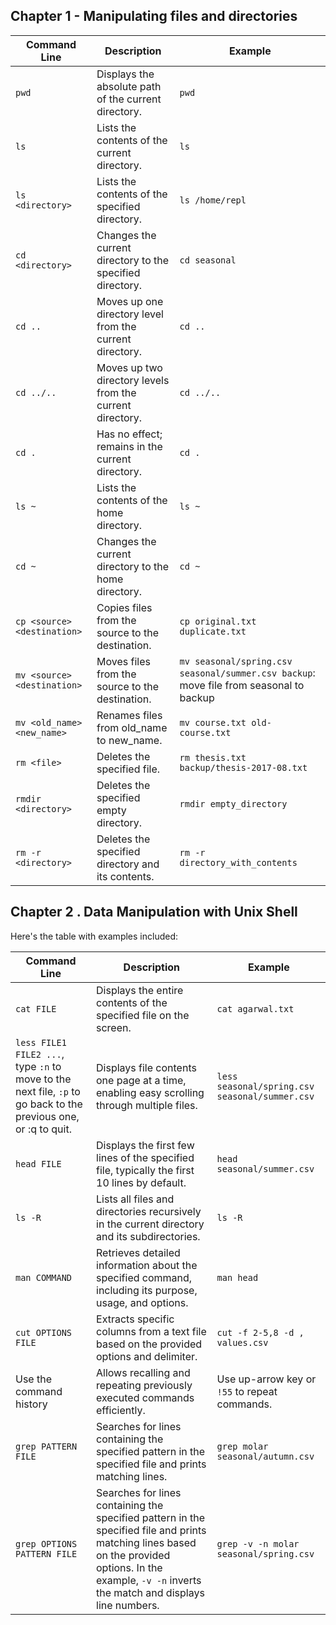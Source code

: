 ## Chapter 1 - Manipulating files and directories

| Command Line  | Description                                       | Example                                             |
|---------------|---------------------------------------------------|-----------------------------------------------------|
| `pwd`         | Displays the absolute path of the current directory. | `pwd`                                               |
| `ls`          | Lists the contents of the current directory.       | `ls`                                                |
| `ls <directory>` | Lists the contents of the specified directory.   | `ls /home/repl`                                     |
| `cd <directory>` | Changes the current directory to the specified directory. | `cd seasonal`                                   |
| `cd ..`       | Moves up one directory level from the current directory. | `cd ..`                                             |
| `cd ../..`    | Moves up two directory levels from the current directory. | `cd ../..`                                          |
| `cd .`        | Has no effect; remains in the current directory.   | `cd .`                                              |
| `ls ~`        | Lists the contents of the home directory.          | `ls ~`                                              |
| `cd ~`        | Changes the current directory to the home directory. | `cd ~`                                              |
| `cp <source> <destination>` | Copies files from the source to the destination. | `cp original.txt duplicate.txt`                   |
| `mv <source> <destination>` | Moves files from the source to the destination.   | `mv seasonal/spring.csv seasonal/summer.csv backup`: move file from seasonal to backup                      |
| `mv <old_name> <new_name>` | Renames files from old_name to new_name.           | `mv course.txt old-course.txt`                     |
| `rm <file>`   | Deletes the specified file.                       | `rm thesis.txt backup/thesis-2017-08.txt`          |
| `rmdir <directory>` | Deletes the specified empty directory.          | `rmdir empty_directory`                             |
| `rm -r <directory>` | Deletes the specified directory and its contents. | `rm -r directory_with_contents`                     |

## Chapter 2 . Data Manipulation with Unix Shell
Here's the table with examples included:

| Command Line                      | Description                                                                                                  | Example                                             |
|-----------------------------------|--------------------------------------------------------------------------------------------------------------|-----------------------------------------------------|
| `cat FILE`                        | Displays the entire contents of the specified file on the screen.                                            | `cat agarwal.txt`                                  |
| `less FILE1 FILE2 ...`, type `:n` to move to the next file, `:p` to go back to the previous one, or :q to quit.            | Displays file contents one page at a time, enabling easy scrolling through multiple files.                  | `less seasonal/spring.csv seasonal/summer.csv`     |
| `head FILE`                       | Displays the first few lines of the specified file, typically the first 10 lines by default.                | `head seasonal/summer.csv`                        |
| `ls -R`                           | Lists all files and directories recursively in the current directory and its subdirectories.                | `ls -R`                                             |
| `man COMMAND`                     | Retrieves detailed information about the specified command, including its purpose, usage, and options.      | `man head`                                          |
| `cut OPTIONS FILE`                | Extracts specific columns from a text file based on the provided options and delimiter.                      | `cut -f 2-5,8 -d , values.csv`                     |
| Use the command history          | Allows recalling and repeating previously executed commands efficiently.                                       | Use up-arrow key or `!55` to repeat commands.      |
| `grep PATTERN FILE`               | Searches for lines containing the specified pattern in the specified file and prints matching lines.         | `grep molar seasonal/autumn.csv`                   |
| `grep OPTIONS PATTERN FILE`       | Searches for lines containing the specified pattern in the specified file and prints matching lines based on the provided options. In the example, `-v -n` inverts the match and displays line numbers. | `grep -v -n molar seasonal/spring.csv`           |
